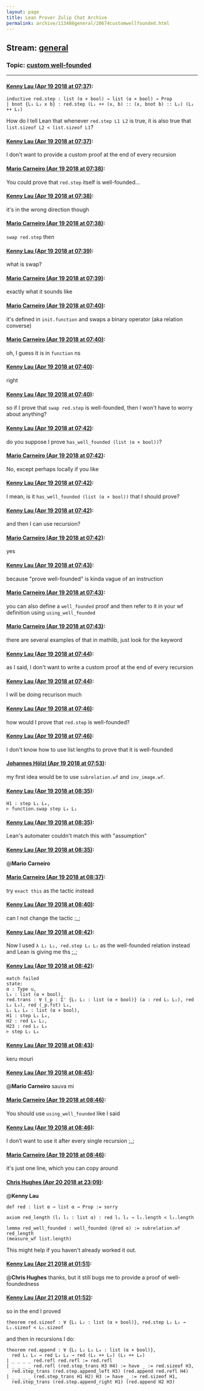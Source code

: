```yaml
---
layout: page
title: Lean Prover Zulip Chat Archive 
permalink: archive/113488general/20674customwellfounded.html
---
```


## Stream: [general](index.html)
### Topic: [custom well-founded](20674customwellfounded.html)

---

#### [Kenny Lau (Apr 19 2018 at 07:37)](https://leanprover.zulipchat.com/#narrow/stream/113488-general/topic/custom%20well-founded/near/125289818):
```lean
inductive red.step : list (α × bool) → list (α × bool) → Prop
| bnot {L₁ L₂ x b} : red.step (L₁ ++ (x, b) :: (x, bnot b) :: L₂) (L₁ ++ L₂)
```

How do I tell Lean that whenever `red.step L1 L2` is true, it is also true that `list.sizeof L2 < list.sizeof L1`?

#### [Kenny Lau (Apr 19 2018 at 07:37)](https://leanprover.zulipchat.com/#narrow/stream/113488-general/topic/custom%20well-founded/near/125289821):
I don't want to provide a custom proof at the end of every recursion

#### [Mario Carneiro (Apr 19 2018 at 07:38)](https://leanprover.zulipchat.com/#narrow/stream/113488-general/topic/custom%20well-founded/near/125289871):
You could prove that `red.step` itself is well-founded...

#### [Kenny Lau (Apr 19 2018 at 07:38)](https://leanprover.zulipchat.com/#narrow/stream/113488-general/topic/custom%20well-founded/near/125289872):
it's in the wrong direction though

#### [Mario Carneiro (Apr 19 2018 at 07:38)](https://leanprover.zulipchat.com/#narrow/stream/113488-general/topic/custom%20well-founded/near/125289874):
`swap red.step` then

#### [Kenny Lau (Apr 19 2018 at 07:39)](https://leanprover.zulipchat.com/#narrow/stream/113488-general/topic/custom%20well-founded/near/125289890):
what is swap?

#### [Mario Carneiro (Apr 19 2018 at 07:39)](https://leanprover.zulipchat.com/#narrow/stream/113488-general/topic/custom%20well-founded/near/125289892):
exactly what it sounds like

#### [Mario Carneiro (Apr 19 2018 at 07:40)](https://leanprover.zulipchat.com/#narrow/stream/113488-general/topic/custom%20well-founded/near/125289895):
it's defined in `init.function` and swaps a binary operator (aka relation converse)

#### [Mario Carneiro (Apr 19 2018 at 07:40)](https://leanprover.zulipchat.com/#narrow/stream/113488-general/topic/custom%20well-founded/near/125289937):
oh, I guess it is in `function` ns

#### [Kenny Lau (Apr 19 2018 at 07:40)](https://leanprover.zulipchat.com/#narrow/stream/113488-general/topic/custom%20well-founded/near/125289939):
right

#### [Kenny Lau (Apr 19 2018 at 07:40)](https://leanprover.zulipchat.com/#narrow/stream/113488-general/topic/custom%20well-founded/near/125289940):
so if I prove that `swap red.step` is well-founded, then I won't have to worry about anything?

#### [Kenny Lau (Apr 19 2018 at 07:42)](https://leanprover.zulipchat.com/#narrow/stream/113488-general/topic/custom%20well-founded/near/125289987):
do you suppose I prove `has_well_founded (list (α × bool))`?

#### [Mario Carneiro (Apr 19 2018 at 07:42)](https://leanprover.zulipchat.com/#narrow/stream/113488-general/topic/custom%20well-founded/near/125289991):
No, except perhaps locally if you like

#### [Kenny Lau (Apr 19 2018 at 07:42)](https://leanprover.zulipchat.com/#narrow/stream/113488-general/topic/custom%20well-founded/near/125289993):
I mean, is it `has_well_founded (list (α × bool))` that I should prove?

#### [Kenny Lau (Apr 19 2018 at 07:42)](https://leanprover.zulipchat.com/#narrow/stream/113488-general/topic/custom%20well-founded/near/125289994):
and then I can use recursion?

#### [Mario Carneiro (Apr 19 2018 at 07:42)](https://leanprover.zulipchat.com/#narrow/stream/113488-general/topic/custom%20well-founded/near/125289995):
yes

#### [Kenny Lau (Apr 19 2018 at 07:43)](https://leanprover.zulipchat.com/#narrow/stream/113488-general/topic/custom%20well-founded/near/125290000):
because "prove well-founded" is kinda vague of an instruction

#### [Mario Carneiro (Apr 19 2018 at 07:43)](https://leanprover.zulipchat.com/#narrow/stream/113488-general/topic/custom%20well-founded/near/125290004):
you can also define a `well_founded` proof and then refer to it in your wf definition using `using_well_founded`

#### [Mario Carneiro (Apr 19 2018 at 07:43)](https://leanprover.zulipchat.com/#narrow/stream/113488-general/topic/custom%20well-founded/near/125290010):
there are several examples of that in mathlib, just look for the keyword

#### [Kenny Lau (Apr 19 2018 at 07:44)](https://leanprover.zulipchat.com/#narrow/stream/113488-general/topic/custom%20well-founded/near/125290053):
as I said, I don't want to write a custom proof at the end of every recursion

#### [Kenny Lau (Apr 19 2018 at 07:44)](https://leanprover.zulipchat.com/#narrow/stream/113488-general/topic/custom%20well-founded/near/125290054):
I will be doing recurison much

#### [Kenny Lau (Apr 19 2018 at 07:46)](https://leanprover.zulipchat.com/#narrow/stream/113488-general/topic/custom%20well-founded/near/125290109):
how would I prove that `red.step` is well-founded?

#### [Kenny Lau (Apr 19 2018 at 07:46)](https://leanprover.zulipchat.com/#narrow/stream/113488-general/topic/custom%20well-founded/near/125290113):
I don't know how to use list lengths to prove that it is well-founded

#### [Johannes Hölzl (Apr 19 2018 at 07:53)](https://leanprover.zulipchat.com/#narrow/stream/113488-general/topic/custom%20well-founded/near/125290273):
my first idea would be to use `subrelation.wf` and `inv_image.wf`.

#### [Kenny Lau (Apr 19 2018 at 08:35)](https://leanprover.zulipchat.com/#narrow/stream/113488-general/topic/custom%20well-founded/near/125291560):
```lean
H1 : step L₁ L₄,
⊢ function.swap step L₄ L₁
```

#### [Kenny Lau (Apr 19 2018 at 08:35)](https://leanprover.zulipchat.com/#narrow/stream/113488-general/topic/custom%20well-founded/near/125291563):
Lean's automater couldn't match this with "assumption"

#### [Kenny Lau (Apr 19 2018 at 08:35)](https://leanprover.zulipchat.com/#narrow/stream/113488-general/topic/custom%20well-founded/near/125291564):
@**Mario Carneiro**

#### [Mario Carneiro (Apr 19 2018 at 08:37)](https://leanprover.zulipchat.com/#narrow/stream/113488-general/topic/custom%20well-founded/near/125291620):
try `exact this` as the tactic instead

#### [Kenny Lau (Apr 19 2018 at 08:40)](https://leanprover.zulipchat.com/#narrow/stream/113488-general/topic/custom%20well-founded/near/125291756):
can I not change the tactic ;_;

#### [Kenny Lau (Apr 19 2018 at 08:42)](https://leanprover.zulipchat.com/#narrow/stream/113488-general/topic/custom%20well-founded/near/125291845):
Now I used `λ L₁ L₂, red.step L₂ L₁` as the well-founded relation instead and Lean is giving me ths ;_;

#### [Kenny Lau (Apr 19 2018 at 08:42)](https://leanprover.zulipchat.com/#narrow/stream/113488-general/topic/custom%20well-founded/near/125291850):
```lean
match failed
state:
α : Type u,
L₃ : list (α × bool),
red.trans : ∀ (_p : Σ' {L₁ L₂ : list (α × bool)} (a : red L₁ L₂), red L₂ L₃), red (_p.fst) L₃,
L₁ L₂ L₄ : list (α × bool),
H1 : step L₁ L₄,
H2 : red L₄ L₂,
H23 : red L₂ L₃
⊢ step L₁ L₄
```

#### [Kenny Lau (Apr 19 2018 at 08:43)](https://leanprover.zulipchat.com/#narrow/stream/113488-general/topic/custom%20well-founded/near/125291860):
keru mouri

#### [Kenny Lau (Apr 19 2018 at 08:45)](https://leanprover.zulipchat.com/#narrow/stream/113488-general/topic/custom%20well-founded/near/125291948):
@**Mario Carneiro** sauva mi

#### [Mario Carneiro (Apr 19 2018 at 08:46)](https://leanprover.zulipchat.com/#narrow/stream/113488-general/topic/custom%20well-founded/near/125291962):
You should use `using_well_founded` like I said

#### [Kenny Lau (Apr 19 2018 at 08:46)](https://leanprover.zulipchat.com/#narrow/stream/113488-general/topic/custom%20well-founded/near/125291996):
I don’t want to use it after every single recursion ;_;

#### [Mario Carneiro (Apr 19 2018 at 08:46)](https://leanprover.zulipchat.com/#narrow/stream/113488-general/topic/custom%20well-founded/near/125291997):
it's just one line, which you can copy around

#### [Chris Hughes (Apr 20 2018 at 23:09)](https://leanprover.zulipchat.com/#narrow/stream/113488-general/topic/custom%20well-founded/near/125467953):
@**Kenny Lau** 
```lean
def red : list α → list α → Prop := sorry

axiom red_length (l₁ l₂ : list α) : red l₁ l₂ → l₁.length < l₂.length

lemma red_well_founded : well_founded (@red α) := subrelation.wf red_length
(measure_wf list.length)
```
This might help if you haven't already worked it out.

#### [Kenny Lau (Apr 21 2018 at 01:51)](https://leanprover.zulipchat.com/#narrow/stream/113488-general/topic/custom%20well-founded/near/125473548):
@**Chris Hughes** thanks, but it still bugs me to provide a proof of well-foundedness

#### [Kenny Lau (Apr 21 2018 at 01:52)](https://leanprover.zulipchat.com/#narrow/stream/113488-general/topic/custom%20well-founded/near/125473597):
so in the end I proved
```lean
theorem red.sizeof : ∀ {L₁ L₂ : list (α × bool)}, red.step L₁ L₂ → L₂.sizeof < L₁.sizeof
```

and then in recursions I do:
```lean
theorem red.append : ∀ {L₁ L₂ L₃ L₄ : list (α × bool)},
  red L₁ L₃ → red L₂ L₄ → red (L₁ ++ L₂) (L₃ ++ L₄)
| _ _ _ _ red.refl red.refl := red.refl
| _ _ _ _ red.refl (red.step_trans H3 H4) := have _ := red.sizeof H3,
  red.step_trans (red.step.append_left H3) (red.append red.refl H4)
| _ _ _ _ (red.step_trans H1 H2) H3 := have _ := red.sizeof H1,
  red.step_trans (red.step.append_right H1) (red.append H2 H3)

```

